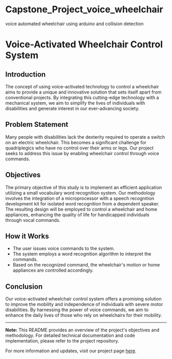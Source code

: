 # Capstone_Project_voice_wheelchair
voice automated wheelchair using arduino and collision detection


# Voice-Activated Wheelchair Control System

## Introduction

The concept of using voice-activated technology to control a wheelchair aims to provide a unique and innovative solution that sets itself apart from conventional projects. By integrating this cutting-edge technology with a mechanical system, we aim to simplify the lives of individuals with disabilities and generate interest in our ever-advancing society.

## Problem Statement

Many people with disabilities lack the dexterity required to operate a switch on an electric wheelchair. This becomes a significant challenge for quadriplegics who have no control over their arms or legs. Our project seeks to address this issue by enabling wheelchair control through voice commands.

## Objectives

The primary objective of this study is to implement an efficient application utilizing a small vocabulary word recognition system. Our methodology involves the integration of a microprocessor with a speech recognition development kit for isolated word recognition from a dependent speaker. The resulting design will be employed to control a wheelchair and home appliances, enhancing the quality of life for handicapped individuals through vocal commands.

## How it Works

- The user issues voice commands to the system.
- The system employs a word recognition algorithm to interpret the commands.
- Based on the recognized command, the wheelchair's motion or home appliances are controlled accordingly.

## Conclusion

Our voice-activated wheelchair control system offers a promising solution to improve the mobility and independence of individuals with severe motor disabilities. By harnessing the power of voice commands, we aim to enhance the daily lives of those who rely on wheelchairs for their mobility.

---

**Note:** This README provides an overview of the project's objectives and methodology. For detailed technical documentation and code implementation, please refer to the project repository.

For more information and updates, visit our project page [here](https://www.example.com/voice-activated-wheelchair-control).
